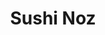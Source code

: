 ---
layout: place
title: "Sushi Noz"
permalink: /new-york/new-york/sushi-noz.html
stateAbbr: NY
stateName: New York
cityName: New York
seo:
  name: "Sushi Noz"
  type: Restaurant
  links: null
description: "Sushi Noz serves delicious sushi in New York, New York. Try fresh Japanese dishes for a great dining experience. "
place_id: ChIJmUAVNb5YwokRyFZIbhQ_cxM
photos:
  - name: >-
      places/ChIJmUAVNb5YwokRyFZIbhQ_cxM/photos/AeeoHcI6LYbzF0DgA1b3RoXsyU6VTURdjsFSkrdGhSnoOqyjaW_sRrWr0O0ww2X5AvcjDAbPkBRb7Bwx81fu8yn7d73Kptkgagcw80R04flWBe_woN4YB_APY0wUkixArnqTCOFUFDyFln3O__AxK7O_XqcFkSRO_u6jWDOycMYWRh5vHPzV6JcFOpbIWCohY_v4OPVSlWgBaZ2qhOm7sMbcH2Eah5ggg8Qqz3XHX0oHjjaDcBW6TwvBqUN7p7ciWINQjY-zzo1BST7GXZDTXvU67whkLYeLWcAp7tP6kaboIOcVtg
    widthPx: 4800
    heightPx: 3200
    authorAttributions:
      - displayName: Sushi Noz
        uri: https://maps.google.com/maps/contrib/114451117658342280426
        photoUri: >-
          https://lh3.googleusercontent.com/a/ACg8ocL5GxBLkkLUhjQEJIcjtDZgS1fPegtRUv1ar8T4h75Rji_X5g=s100-p-k-no-mo
    flagContentUri: >-
      https://www.google.com/local/imagery/report/?cb_client=maps_api_places.places_api&image_key=!1e10!2sAF1QipN2AsXGRChqnh8hFUd6NYNBTMfe6BwP56KTRNcH&hl=en-US
    googleMapsUri: >-
      https://www.google.com/maps/place//data=!3m4!1e2!3m2!1sAF1QipN2AsXGRChqnh8hFUd6NYNBTMfe6BwP56KTRNcH!2e10!4m2!3m1!1s0x89c258be35154099:0x13733f146e4856c8
  - name: >-
      places/ChIJmUAVNb5YwokRyFZIbhQ_cxM/photos/AeeoHcLgPtBPlkx4jfJ8V0FExuzlzqzN9kMxqn3m3D3woeUySjPKGIvbONrN4Rz8GunkOKi-9eL0fkJwoPev1u9aqpY-6FmU9SriwCBAUhA1AKidRhjv-oPlGmGIlP57jF81-RYuCzaLqxdoFTDep_in3KdcgBoOKBy2y1urIMfedS4fyv25i3BlO0F0D_dRLko7_9csKdVj5U_gbpHmCFIIZuL40Jpcs9iwixe_PlMGd5BavE38G-QBgz2z__f_IQ-0LsSjH1T6UyzVHiwgP2ovj6p5hSCw8PxPWpWw6lOXrohv36mu4Ar6noOYoQ-EIZRTrotvdjzsrkDqUgiB2s55cjfVIwo0EJ6O-o6N-y2SBUGx9hoyyJl7hXb9cgvxLzzBj-EdfLv00n32QV5ZHF5N4W7bFk4ulXofi2G87aElfSE
    widthPx: 4032
    heightPx: 2268
    authorAttributions:
      - displayName: Kellie Meloling
        uri: https://maps.google.com/maps/contrib/107479111271002393164
        photoUri: >-
          https://lh3.googleusercontent.com/a-/ALV-UjW_gcENtWAkQ12Jd3ZDdqZnYA8zpNoEAwX98hAmf3d-E6BYM9xZ=s100-p-k-no-mo
    flagContentUri: >-
      https://www.google.com/local/imagery/report/?cb_client=maps_api_places.places_api&image_key=!1e10!2sCIHM0ogKEICAgICbjOuPLg&hl=en-US
    googleMapsUri: >-
      https://www.google.com/maps/place//data=!3m4!1e2!3m2!1sCIHM0ogKEICAgICbjOuPLg!2e10!4m2!3m1!1s0x89c258be35154099:0x13733f146e4856c8
  - name: >-
      places/ChIJmUAVNb5YwokRyFZIbhQ_cxM/photos/AeeoHcIOQIeQTkyDv73owMJi9jY2thBzselAJo_bTGXv0Os-RFzgBDn9Nk3btqdovSIgN8FMqkd3CGth04S5UTQkBS2C3afRnO-VNe6EcJroGk1frOYLjcUrvCdkfEwPI6lz9Me1tnAmlovMz2IE5qgV9xrbd2416qc1wxi4U-DKujZrYqGhq4a8L_0ppMJ0_aCuIWH45_i3iIxTdGqrhPbqYAOs2KiJij_1CiIJWaj23559QTimyrxm92CRCJXsopAr_DRHnrG0rjg4syR_b1dmG3RiYU4TiY_60Oo0hmuBSMB41aTsjz_ZLgNO22NrtpxQp_rOL7AkKW_RNZSqUg8vLZvoQgOUdGZUP5A8akIYt42E7CWiiVqtOExcrMHCBNrklXXlsiaE1ADwIs6fBdMNaQ_kt7JubUtEazGbpvEA62jKbw
    widthPx: 4032
    heightPx: 3024
    authorAttributions:
      - displayName: TIANZHENG TANG
        uri: https://maps.google.com/maps/contrib/101767064962387152005
        photoUri: >-
          https://lh3.googleusercontent.com/a/ACg8ocLa4X7GRXAo8pgioXH8LutS2BZcVxmw49jbzFuqjFVplA06lA=s100-p-k-no-mo
    flagContentUri: >-
      https://www.google.com/local/imagery/report/?cb_client=maps_api_places.places_api&image_key=!1e10!2sCIHM0ogKEICAgIDvl86eIw&hl=en-US
    googleMapsUri: >-
      https://www.google.com/maps/place//data=!3m4!1e2!3m2!1sCIHM0ogKEICAgIDvl86eIw!2e10!4m2!3m1!1s0x89c258be35154099:0x13733f146e4856c8
  - name: >-
      places/ChIJmUAVNb5YwokRyFZIbhQ_cxM/photos/AeeoHcL5OYam28PtKAtm38-h3QfCbkFJ0EjSWOaQeYlrJ1o6qT3RRmCMkn9hbiEx7SsMCsODOAxfal-weczK-aZrgzFcLPxJV3WRFU9fXZQIoQ0afytZTBfeCbhn4d9gVPU0wXm0TTf7xmSbtv-C8D5WMzJpF3xMDC6u23cxgLjREzHGtzzx1jEOSoL13EVmnfOSxhLnrjQ6x9XKh50hay9Fn-j5V2IuBvn3IRtkVDBFwk4WrRgSSWcf2WWJJ5xz_estbrxbNvmq7hSTI1yB6AHnC5B0PuFCOnnlwbleLNS51LtFe6_MMKHf46q_WD4zb9gOTyAD_PEVoeTb3WHicGggnMKMxQBZN5ku83SKMdqIB73Q1-14F4T4eDPxTJCVykTUg5YDprUGxn_LklB68oVA5wD01vVARmcnBa_ZPctkJhe1M618
    widthPx: 1171
    heightPx: 1171
    authorAttributions:
      - displayName: Gloria Trinh
        uri: https://maps.google.com/maps/contrib/112244469864066969424
        photoUri: >-
          https://lh3.googleusercontent.com/a-/ALV-UjWY98QK2IdoJqpGmT75GN27WmoY-6Bh-YEBjBX4P3DxqkYCw0-Q9g=s100-p-k-no-mo
    flagContentUri: >-
      https://www.google.com/local/imagery/report/?cb_client=maps_api_places.places_api&image_key=!1e10!2sCIHM0ogKEICAgIDrxKvhzgE&hl=en-US
    googleMapsUri: >-
      https://www.google.com/maps/place//data=!3m4!1e2!3m2!1sCIHM0ogKEICAgIDrxKvhzgE!2e10!4m2!3m1!1s0x89c258be35154099:0x13733f146e4856c8
  - name: >-
      places/ChIJmUAVNb5YwokRyFZIbhQ_cxM/photos/AeeoHcJDyDaHyY-wvcX6jNYFEt6C3jJCUBpDa_sJe8edbquPhnIHijQI8cLcEhRG_F8SbC24jf9ID11ZYaDNT_aiRHSk-PHw6jQ1lRM7onOAcjb_1vLdXYCU9ZR2iCDgvm-BDuSG8yUxd2zcng6qUjHC6JwySYnTgXjCtqP-L-GWWmFwndjG7VOUZTTtmBfe5mTVImJOoJxvCF1CWSo7WDqfeMvIHdQb6PPk8lvbVTWhMzIC4QHd7MHVNa1rYUglBlAeobhL52obauqC_mCaiaPAYHNzEixbCvlzaNu-m3jS-hs7ymsQbZQxg1eGoxe_wrWnBUut2XxFvHzwqH_-6QrKChOlnMkRej7A8rXSVosnEMNM5ryeXgOTuiu3gZwUExRy3gQFC8QCf7l4AfYikp6IXl_b8pSPQSi9cDY_a3fLqsStvoY
    widthPx: 3024
    heightPx: 4032
    authorAttributions:
      - displayName: Gloria Trinh
        uri: https://maps.google.com/maps/contrib/112244469864066969424
        photoUri: >-
          https://lh3.googleusercontent.com/a-/ALV-UjWY98QK2IdoJqpGmT75GN27WmoY-6Bh-YEBjBX4P3DxqkYCw0-Q9g=s100-p-k-no-mo
    flagContentUri: >-
      https://www.google.com/local/imagery/report/?cb_client=maps_api_places.places_api&image_key=!1e10!2sCIHM0ogKEICAgIDrxKvVlwE&hl=en-US
    googleMapsUri: >-
      https://www.google.com/maps/place//data=!3m4!1e2!3m2!1sCIHM0ogKEICAgIDrxKvVlwE!2e10!4m2!3m1!1s0x89c258be35154099:0x13733f146e4856c8
  - name: >-
      places/ChIJmUAVNb5YwokRyFZIbhQ_cxM/photos/AeeoHcJ8lb79vfBuvECJ62OX7d-WxOd-gXN5eAAfzfV-CHrqiAS2oDtwcHseJTgR6SEvW4-SXC6EeUk7iRXW7wu1bVaNIzHWgN1fxr9V7nW1ed7jkjshJ0AzKulDBjc7AoAQ0IQuIvFw87jrlVUlsP68zREkt5cMskDZvf0fO0o96OX4MnP9J5CvjHE7BMn96MQBqjASibID52ndc9sPL2hIcwRWVPixCtyGhkIPecM38LDx8eb06Rxml8fn5aVvhmJn4qKs5JVZG8pgM7bvmeSnMufpOyK_4eqqZOikQARPufSIPr7tDZl4k5lrHjt5A8ccxW32sspTLeK_7lHCLu9sOeyznlRgR_nReckApOWHLUpgdGNNM4UD2HJs_RVPJlvXwqZctVCJq4IFU4b5ws1zKD03W8O18_Y4nTxWxg9LHaZyEZ1i
    widthPx: 4080
    heightPx: 3072
    authorAttributions:
      - displayName: Yi-Hsiang Lai
        uri: https://maps.google.com/maps/contrib/114006154805792539866
        photoUri: >-
          https://lh3.googleusercontent.com/a/ACg8ocKnAg8_eJT_Pj6gQmwcCRU7YGoTbPwUBU1ax_d8F9xVIQZuxIfl=s100-p-k-no-mo
    flagContentUri: >-
      https://www.google.com/local/imagery/report/?cb_client=maps_api_places.places_api&image_key=!1e10!2sCIHM0ogKEICAgICri7qYuQE&hl=en-US
    googleMapsUri: >-
      https://www.google.com/maps/place//data=!3m4!1e2!3m2!1sCIHM0ogKEICAgICri7qYuQE!2e10!4m2!3m1!1s0x89c258be35154099:0x13733f146e4856c8
  - name: >-
      places/ChIJmUAVNb5YwokRyFZIbhQ_cxM/photos/AeeoHcLjjgC23lRntgGkJDeszKlqSF8tXV0SNvUkKwWneegvtnWpVjxfAfVPZXWq-IdYaFER5sf89xix8NlF5JSdPfq1pV6tFoI5JjCmv_bj-3GrxyV6keOPombzq-JCLa3dH6D_Enf3b-Yb4N5ICTjvlN1HTi0JLJyFp3K02ZsNJKd_IazxpdpMOiU66MTFOooSqH2OQBvAlWavZ_e8HYm3jEhJOg389xyJemW5gaYEH6xbA8_V6lb7CdeKoLd_mcMSfC-YxtkUAKzW4pY5JrA_jcDfPOwPKR4LUCDkVSqRhfNN7XKd5-cKxCI575aF4KHwR1UHFCINYbvbiZjO7EyD5WlBcwc_dmfSBSmTAJ_ioxFg2lEXAGALnBNSy-IQtpTtWRXFOvh_oriXra7xDEhdKcAScunsQK8a7AwTcI580dNnDYSI
    widthPx: 2786
    heightPx: 3715
    authorAttributions:
      - displayName: Miriam Fei
        uri: https://maps.google.com/maps/contrib/106826913310432506677
        photoUri: >-
          https://lh3.googleusercontent.com/a-/ALV-UjUcsXtwcFexslbcihjxjbexixcHiheSiso6wv0TcqJodKaZQFY=s100-p-k-no-mo
    flagContentUri: >-
      https://www.google.com/local/imagery/report/?cb_client=maps_api_places.places_api&image_key=!1e10!2sCIHM0ogKEICAgIDP8rfGpgE&hl=en-US
    googleMapsUri: >-
      https://www.google.com/maps/place//data=!3m4!1e2!3m2!1sCIHM0ogKEICAgIDP8rfGpgE!2e10!4m2!3m1!1s0x89c258be35154099:0x13733f146e4856c8
  - name: >-
      places/ChIJmUAVNb5YwokRyFZIbhQ_cxM/photos/AeeoHcLqLmRR8Um8rSlOZDxc0-qU1xuusFjpK-5O-r5kjgU3_Wk9sWf5YqEHhr0ZB9qDu32-4isX934Nbpx0Q9EKcHM5snlphygj4N8Aunbhd53NJFX1esL8_COD7dQmdVxbxY9R9HAVwMmknN-msgYY-tGdgn4eV6DDUSvdlmEAOKjkIeZd1dsxwIA8qMR1a4q2YH3zZLzTyVTvOTKOazAWFt9jEcDAGamkDtbPdxJZbjcWHwHwgKq7xjp0kmcmIg7L-qHjgvvxRhaYF0AwDbD8uOQzVAyxjNJVWwnyaVA29oWOgUYxre8rbLp5NWFxnHLlGEDJ1_1RBBrYzLtZpl8kRxiKAtmD0kafvqcOD76uP7OVj1fay30KNadNjCWSvC3JXcW9JW-vto6ts43Yy76X5j8e4UIVDiQ9yfNcEoqCokJvC5A
    widthPx: 3024
    heightPx: 4032
    authorAttributions:
      - displayName: Gloria Trinh
        uri: https://maps.google.com/maps/contrib/112244469864066969424
        photoUri: >-
          https://lh3.googleusercontent.com/a-/ALV-UjWY98QK2IdoJqpGmT75GN27WmoY-6Bh-YEBjBX4P3DxqkYCw0-Q9g=s100-p-k-no-mo
    flagContentUri: >-
      https://www.google.com/local/imagery/report/?cb_client=maps_api_places.places_api&image_key=!1e10!2sCIHM0ogKEICAgIDrxKvx-AE&hl=en-US
    googleMapsUri: >-
      https://www.google.com/maps/place//data=!3m4!1e2!3m2!1sCIHM0ogKEICAgIDrxKvx-AE!2e10!4m2!3m1!1s0x89c258be35154099:0x13733f146e4856c8
  - name: >-
      places/ChIJmUAVNb5YwokRyFZIbhQ_cxM/photos/AeeoHcJIqDmw1OtxZARKj7iUkqLtJt0IsPGRo0gwjWBVeps-dTiD_VbzBkYHu3SuSWSzV2TKkTrzHXcftLG5j1m0VvTKLTd8ALNJTqnrvJq7DmY8Lh-2h-7V9TGaKK0ajAR--KlmvVhM7GXzRTrl8rriAks6fqeUIWlrNXqCYTsZ7reJBpjIIu_Y5snrXLa05hGoOzHE0v9K2DbQqgHtnkzJjpBDeR6w-JKKhdjtzMnETzg4IjzSKWo2SLOsZ5JpXWbcQPJfY5pUMk6c-C4eJ9rIEjh47lg_RWja8cOXqJQqNIayuoon8o7AYudOpBr6Ux17kk3xRs-uLk1RxQVib6VhNtiD-b8-QQCyAC8Y0UEGnKkTGlx0imriCcp9JUO-zJ8w9vYA-vmNB1IFgmbemof5g3L9twCxavZBEcr-m8wwUf3qfgM
    widthPx: 2048
    heightPx: 2048
    authorAttributions:
      - displayName: TIANZHENG TANG
        uri: https://maps.google.com/maps/contrib/101767064962387152005
        photoUri: >-
          https://lh3.googleusercontent.com/a/ACg8ocLa4X7GRXAo8pgioXH8LutS2BZcVxmw49jbzFuqjFVplA06lA=s100-p-k-no-mo
    flagContentUri: >-
      https://www.google.com/local/imagery/report/?cb_client=maps_api_places.places_api&image_key=!1e10!2sCIHM0ogKEICAgIDvl86e_QE&hl=en-US
    googleMapsUri: >-
      https://www.google.com/maps/place//data=!3m4!1e2!3m2!1sCIHM0ogKEICAgIDvl86e_QE!2e10!4m2!3m1!1s0x89c258be35154099:0x13733f146e4856c8
  - name: >-
      places/ChIJmUAVNb5YwokRyFZIbhQ_cxM/photos/AeeoHcI3RRfl2OkZO3NaN1JXbBKgS8UZy1Euzv-HgFjGyhhDU-T_wtp6p5G2k8CABxye6sdnNx4v9eHsxFQ24ckdj3_t9pbnL3IL-07F8YYt8_XDUIMCWhrzxon0PJ_NAOZhmu_ZPyg3YkAwUxPkGTvmExes5ykdrmrubyYdKJ7zeaQ3hUTk893AqxFsBlr-tJD82X0vIqNWqJuKFBsEgr0lK6_1UpBQ0f58XwsXpQwXZBkUJvxTgUt4YrOYtD_Vs7LK15vwi6n29vdVhwfo5H_WdZhDILhqTko-9QNJJHS7MADf5YQo_yeAr0-MkbG26ZaSKPXBuIHEUWOiemm1JEjvLUF6pTTSFEXL69a6SVC9IQE1Aklvqq9HuZainwgnKC6LP3VRB6zVCGCt3BcIjfWJs4xZPAttqpb9J4Yx8URdV2T9ZTaa
    widthPx: 1171
    heightPx: 1171
    authorAttributions:
      - displayName: Gloria Trinh
        uri: https://maps.google.com/maps/contrib/112244469864066969424
        photoUri: >-
          https://lh3.googleusercontent.com/a-/ALV-UjWY98QK2IdoJqpGmT75GN27WmoY-6Bh-YEBjBX4P3DxqkYCw0-Q9g=s100-p-k-no-mo
    flagContentUri: >-
      https://www.google.com/local/imagery/report/?cb_client=maps_api_places.places_api&image_key=!1e10!2sCIHM0ogKEICAgIDrxKuRzwE&hl=en-US
    googleMapsUri: >-
      https://www.google.com/maps/place//data=!3m4!1e2!3m2!1sCIHM0ogKEICAgIDrxKuRzwE!2e10!4m2!3m1!1s0x89c258be35154099:0x13733f146e4856c8
address: 181 E 78th St, New York, NY 10075, USA
street: 181 E 78th St
city: New York
state: NY
zip: '10075'
country: USA
neighborhood: null
latitude: '40.773878'
longitude: '-73.958126'
accessibility_options:
  wheelchairAccessibleParking: false
  wheelchairAccessibleEntrance: true
business_status: OPERATIONAL
name: Sushi Noz
google_maps_links:
  directionsUri: >-
    https://www.google.com/maps/dir//''/data=!4m7!4m6!1m1!4e2!1m2!1m1!1s0x89c258be35154099:0x13733f146e4856c8!3e0
  placeUri: https://maps.google.com/?cid=1401533266024486600
  writeAReviewUri: >-
    https://www.google.com/maps/place//data=!4m3!3m2!1s0x89c258be35154099:0x13733f146e4856c8!12e1
  reviewsUri: >-
    https://www.google.com/maps/place//data=!4m4!3m3!1s0x89c258be35154099:0x13733f146e4856c8!9m1!1b1
  photosUri: >-
    https://www.google.com/maps/place//data=!4m3!3m2!1s0x89c258be35154099:0x13733f146e4856c8!10e5
primary_type: Sushi Restaurant
opening_hours:
  regular: null
  current: null
secondary_opening_hours:
  regular:
    weekdayDescriptions: null
    type: null
  current:
    weekdayDescriptions: null
    type: null
phone: null
price_level: null
price_range: null
rating: null
rating_count: 0
website: null
reviews: null
parking_options: null
payment_options: null
allow_dogs: null
curbside_pickup: null
delivery: null
dine_in: null
good_for_children: null
good_for_groups: null
good_for_sports: null
live_music: null
menu_for_children: null
outdoor_seating: null
reservable: null
restroom: null
serves_beer: null
serves_breakfast: null
serves_brunch: null
serves_cocktails: null
serves_coffee: null
serves_dinner: null
serves_dessert: null
serves_lunch: null
serves_vegetarian_food: null
serves_wine: null
takeout: null
update_category: essentials
summary: null

---